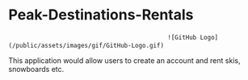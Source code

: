 # Peak-Destinations-Rentals                 

                                                ![GitHub Logo](/public/assets/images/gif/GitHub-Logo.gif)               
This application would allow users to create an account and rent skis, snowboards etc. 
